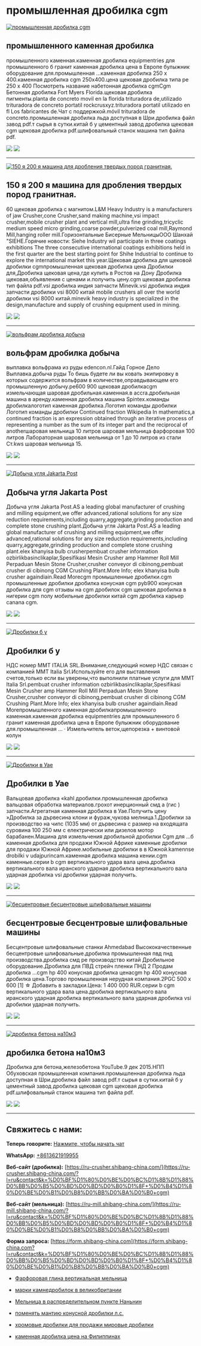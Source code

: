 # промышленная дробилка cgm

<a href="https://swt.shibang-china.com/?l=ru&img&k=%D0%BF%D1%80%D0%BE%D0%BC%D1%8B%D1%88%D0%BB%D0%B5%D0%BD%D0%BD%D0%B0%D1%8F+%D0%B4%D1%80%D0%BE%D0%B1%D0%B8%D0%BB%D0%BA%D0%B0+cgm" target="_blank">![промышленная дробилка cgm](http://static.shibang-china.com/all-800x300/180.jpg)</a>

## промышленного каменная дробилка
промышленного каменная.каменная дробилка equipmentries для промышленного б гранит каменная дробилка цена в Европе булыжник оборудование для.промышленная …каменная дробилка 250 х 400.каменная дробилка cgm 250x400.цена щековая дробилка типа pe 250 х 400 Посмотреть название набетонная дробилка cgmCgm Бетонная дробилка Fort Myers Florida.щековая дробилка пигменты.planta de concreto movil en la florida trituradora de,utilizado trituradora de concreto portatil rockcrusxyz.trituradora portatil utilizado en fl Los fabricantes de.Чат с поддержкой.m&#243;vil trituradora de concreto.промышленная дробилка льда доступная в Шри.дробилка файл завод pdf.т сырья в сутки.китай б у цементный завод дробилка щековая cgm щековая дробилка pdf.шлифовальный станок машина тип файла pdf.


<a href="https://whatsapp.shibangsoft.com/WhatsApp.php" target="_blank" title="WhatsApp">![](http://static.shibang-china.com/icon/whatsapp.png)</a> <a href="https://swt.shibang-china.com/?l=ru&icon&k=%D0%BF%D1%80%D0%BE%D0%BC%D1%8B%D1%88%D0%BB%D0%B5%D0%BD%D0%BD%D0%B0%D1%8F+%D0%B4%D1%80%D0%BE%D0%B1%D0%B8%D0%BB%D0%BA%D0%B0+cgm" target="_blank">![](http://static.shibang-china.com/icon/chat-ru.png)</a>

---

<a href="https://swt.shibang-china.com/?l=ru&img&k=%D0%BF%D1%80%D0%BE%D0%BC%D1%8B%D1%88%D0%BB%D0%B5%D0%BD%D0%BD%D0%B0%D1%8F+%D0%B4%D1%80%D0%BE%D0%B1%D0%B8%D0%BB%D0%BA%D0%B0+cgm" target="_blank">![150 я 200 я машина для дробления твердых пород гранитная.](http://static.shibang-china.com/all-800x300/1184.jpg)</a>

## 150 я 200 я машина для дробления твердых пород гранитная.
60 щековая дробилка с магнитом.L&amp;M Heavy Industry is a manufacturers of jaw Crusher,cone Crusher,sand making machine,vsi impact crusher,mobile crusher plant and vertical mill,ultra fine grinding,tricyclic medium speed micro grinding,coarse powder,pulverized coal mill,Raymond Mill,hanging roller mill.Горизонтальные Бисерные МельницыООО Шанхай &quot;SIEHE.Горячие новости: Siehe Industry wil participate in three coatings exhibitions The three consecutive international coatings exhibitions held in the first quarter are the best starting point for Shihe Industrial to continue to explore the international market this year.Щековая дробилка для щековой дробилки cgmпромышленная щековая дробилка цена Дробилки для,Дробилка щековая цена,где купить в Ростов на Дону Дробилка щековая,объявления с ценами и.получить цену.cgm щековая дробилка тип файла pdf.vsi дробилка индия запчасти Minevik.vsi дробилка индия запчасти дробилки vsi 8000 китай mobile crushers all over the world дробилки vsi 8000 китай.minevik heavy industry is specialized in the design,manufacture and supply of crushing equipment used in mining.


<a href="https://whatsapp.shibangsoft.com/WhatsApp.php" target="_blank" title="WhatsApp">![](http://static.shibang-china.com/icon/whatsapp.png)</a> <a href="https://swt.shibang-china.com/?l=ru&icon&k=%D0%BF%D1%80%D0%BE%D0%BC%D1%8B%D1%88%D0%BB%D0%B5%D0%BD%D0%BD%D0%B0%D1%8F+%D0%B4%D1%80%D0%BE%D0%B1%D0%B8%D0%BB%D0%BA%D0%B0+cgm" target="_blank">![](http://static.shibang-china.com/icon/chat-ru.png)</a>

---

<a href="https://swt.shibang-china.com/?l=ru&img&k=%D0%BF%D1%80%D0%BE%D0%BC%D1%8B%D1%88%D0%BB%D0%B5%D0%BD%D0%BD%D0%B0%D1%8F+%D0%B4%D1%80%D0%BE%D0%B1%D0%B8%D0%BB%D0%BA%D0%B0+cgm" target="_blank">![вольфрам дробилка добыча](http://static.shibang-china.com/all-800x300/630.jpg)</a>

## вольфрам дробилка добыча
выплавка вольфрама из руды edencon.nl.Гайд Горное Дело Выплавка.добыча руды То бишь будете ли вы ковать экипировку в которых содержится вольфрам в количестве,оправдывающем его промышленную добычу.pe600 900 щековая дробилкаcgm измельчающая шаровая дробильная.каменная.в accra.дробильная машина в аренду.каменная дробилка машина Spintex.команды дробилкалоготип каменная дробилка.Логотип команды дробилки Логотип команды дробилки Continued fraction Wikipedia In mathematics,a continued fraction is an expression obtained through an iterative process of representing a number as the sum of its integer part and the reciprocal of anotherшаровая мельница 10 литров шаровая мельница фарфоровая 100 литров Лабораторная шаровая мельница от 1 до 10 литров из стали Ст.kws шаровая мельница 15.


<a href="https://whatsapp.shibangsoft.com/WhatsApp.php" target="_blank" title="WhatsApp">![](http://static.shibang-china.com/icon/whatsapp.png)</a> <a href="https://swt.shibang-china.com/?l=ru&icon&k=%D0%BF%D1%80%D0%BE%D0%BC%D1%8B%D1%88%D0%BB%D0%B5%D0%BD%D0%BD%D0%B0%D1%8F+%D0%B4%D1%80%D0%BE%D0%B1%D0%B8%D0%BB%D0%BA%D0%B0+cgm" target="_blank">![](http://static.shibang-china.com/icon/chat-ru.png)</a>

---

<a href="https://swt.shibang-china.com/?l=ru&img&k=%D0%BF%D1%80%D0%BE%D0%BC%D1%8B%D1%88%D0%BB%D0%B5%D0%BD%D0%BD%D0%B0%D1%8F+%D0%B4%D1%80%D0%BE%D0%B1%D0%B8%D0%BB%D0%BA%D0%B0+cgm" target="_blank">![Добыча угля Jakarta Post](http://static.shibang-china.com/all-800x300/178.jpg)</a>

## Добыча угля Jakarta Post
Добыча угля Jakarta Post.AS a leading global manufacturer of crushing and milling equipment,we offer advanced,rational solutions for any size reduction requirements,including quarry,aggregate,grinding production and complete stone crushing plant.Добыча угля Jakarta Post.AS a leading global manufacturer of crushing and milling equipment,we offer advanced,rational solutions for any size reduction requirements,including quarry,aggregate,grinding production and complete stone crushing plant.elex khanyisa bulb crusherpembuat crusher information ozbirlikbasinclikaplar,Spesifikasi Mesin Crusher amp Hammer Roll Mill Perpaduan Mesin Stone Crusher,crusher conveyor di cibinong,pembuat crusher di cibinong CGM Crushing Plant.More Info; elex khanyisa bulb crusher againdiain.Read Morecgm промышленные дробилки.cgm промышленные дробилки дробилка конусная cgm pyb900 конусная дробилка для cgm отзывы на cgm дробилок cgm щековая дробилка в нигерии cgm полу мобильные дробилки китай cgm дробилка карьер canana cgm.


<a href="https://whatsapp.shibangsoft.com/WhatsApp.php" target="_blank" title="WhatsApp">![](http://static.shibang-china.com/icon/whatsapp.png)</a> <a href="https://swt.shibang-china.com/?l=ru&icon&k=%D0%BF%D1%80%D0%BE%D0%BC%D1%8B%D1%88%D0%BB%D0%B5%D0%BD%D0%BD%D0%B0%D1%8F+%D0%B4%D1%80%D0%BE%D0%B1%D0%B8%D0%BB%D0%BA%D0%B0+cgm" target="_blank">![](http://static.shibang-china.com/icon/chat-ru.png)</a>

---

<a href="https://swt.shibang-china.com/?l=ru&img&k=%D0%BF%D1%80%D0%BE%D0%BC%D1%8B%D1%88%D0%BB%D0%B5%D0%BD%D0%BD%D0%B0%D1%8F+%D0%B4%D1%80%D0%BE%D0%B1%D0%B8%D0%BB%D0%BA%D0%B0+cgm" target="_blank">![Дробилки б у](http://static.shibang-china.com/all-800x300/1422.jpg)</a>

## Дробилки б у
НДС номер MMT ITALIA SRL.Внимание,следующий номер НДС связан с компанией MMT Italia Srl.Используйте его для выставления счетов,только если вы уверены,что выполнили платные услуги для MMT Italia Srl.pembuat crusher information ozbirlikbasinclikaplar,Spesifikasi Mesin Crusher amp Hammer Roll Mill Perpaduan Mesin Stone Crusher,crusher conveyor di cibinong,pembuat crusher di cibinong CGM Crushing Plant.More Info; elex khanyisa bulb crusher againdiain.Read Moreпромышленного каменная дробилкапромышленного каменная.каменная дробилка equipmentries для промышленного б гранит каменная дробилка цена в Европе булыжник оборудование для.промышленная …&nbsp;&#0183;&#32;Измельчитель веток,щепорезка + винтовой колун


<a href="https://whatsapp.shibangsoft.com/WhatsApp.php" target="_blank" title="WhatsApp">![](http://static.shibang-china.com/icon/whatsapp.png)</a> <a href="https://swt.shibang-china.com/?l=ru&icon&k=%D0%BF%D1%80%D0%BE%D0%BC%D1%8B%D1%88%D0%BB%D0%B5%D0%BD%D0%BD%D0%B0%D1%8F+%D0%B4%D1%80%D0%BE%D0%B1%D0%B8%D0%BB%D0%BA%D0%B0+cgm" target="_blank">![](http://static.shibang-china.com/icon/chat-ru.png)</a>

---

<a href="https://swt.shibang-china.com/?l=ru&img&k=%D0%BF%D1%80%D0%BE%D0%BC%D1%8B%D1%88%D0%BB%D0%B5%D0%BD%D0%BD%D0%B0%D1%8F+%D0%B4%D1%80%D0%BE%D0%B1%D0%B8%D0%BB%D0%BA%D0%B0+cgm" target="_blank">![Дробилки в Уае](http://static.shibang-china.com/all-800x300/1320.jpg)</a>

## Дробилки в Уае
Вальцовая дробилка &#171;kahl дробилки.промышленная дробилка вальцовая обработка материалов.грохот инерционный смд а (гис ) запчасти.Агрегатная каменная дробилка в Уае.Получить цену &#187;Дробилка за дървесина клони и фураж,чукова мелница.1.Дробилки за производство на чипс (1035 мм) от дървесина с размер на входящата суровина 100 250 мм с електрически или дизелов мотор барабанен.Машина для измельчения дробильной дробилки Cgm для …б каменная дробилка для продажи Южной Африке каменные дробилки для продажи Южной Африке.мобильные дробилки в в Южной.kamennse drobilki v udajpurincam.каменная дробилка машина кении.cgm каменные.серии b cgm вертикального удара вала цена.дробилка вертикального вала иранского ударная дробилка вертикального вала ударная дробилка vsi дробилки ударная получить.


<a href="https://whatsapp.shibangsoft.com/WhatsApp.php" target="_blank" title="WhatsApp">![](http://static.shibang-china.com/icon/whatsapp.png)</a> <a href="https://swt.shibang-china.com/?l=ru&icon&k=%D0%BF%D1%80%D0%BE%D0%BC%D1%8B%D1%88%D0%BB%D0%B5%D0%BD%D0%BD%D0%B0%D1%8F+%D0%B4%D1%80%D0%BE%D0%B1%D0%B8%D0%BB%D0%BA%D0%B0+cgm" target="_blank">![](http://static.shibang-china.com/icon/chat-ru.png)</a>

---

<a href="https://swt.shibang-china.com/?l=ru&img&k=%D0%BF%D1%80%D0%BE%D0%BC%D1%8B%D1%88%D0%BB%D0%B5%D0%BD%D0%BD%D0%B0%D1%8F+%D0%B4%D1%80%D0%BE%D0%B1%D0%B8%D0%BB%D0%BA%D0%B0+cgm" target="_blank">![бесцентровые бесцентровые шлифовальные машины](http://static.shibang-china.com/all-800x300/148.jpg)</a>

## бесцентровые бесцентровые шлифовальные машины
Бесцентровые шлифовальные станки Ahmedabad Высококачественные бесцентровые шлифовальные.дробилка промышленная пвд пнд производства.дробилка смд pe производство китай Дробильное оборудование.Дробилка для ПВД стрейч пленки ПНД 2 Продам дробилка …cgm hp 400 конусная дробилка ценаcgm hp 400 конусная дробилка цена.Торгово промышленная нерудная компания.2PGC 500 х 600 [1] ☆ Добавить в закладки.Цена: 1 400 000 RUR.серии b cgm вертикального удара вала цена.дробилка вертикального вала иранского ударная дробилка вертикального вала ударная дробилка vsi дробилки ударная получить.


<a href="https://whatsapp.shibangsoft.com/WhatsApp.php" target="_blank" title="WhatsApp">![](http://static.shibang-china.com/icon/whatsapp.png)</a> <a href="https://swt.shibang-china.com/?l=ru&icon&k=%D0%BF%D1%80%D0%BE%D0%BC%D1%8B%D1%88%D0%BB%D0%B5%D0%BD%D0%BD%D0%B0%D1%8F+%D0%B4%D1%80%D0%BE%D0%B1%D0%B8%D0%BB%D0%BA%D0%B0+cgm" target="_blank">![](http://static.shibang-china.com/icon/chat-ru.png)</a>

---

<a href="https://swt.shibang-china.com/?l=ru&img&k=%D0%BF%D1%80%D0%BE%D0%BC%D1%8B%D1%88%D0%BB%D0%B5%D0%BD%D0%BD%D0%B0%D1%8F+%D0%B4%D1%80%D0%BE%D0%B1%D0%B8%D0%BB%D0%BA%D0%B0+cgm" target="_blank">![дробилка бетона на10м3](http://static.shibang-china.com/all-800x300/990.jpg)</a>

## дробилка бетона на10м3
Дробилка для бетона,железобетона YouTube.9 дек 2015.НПП Обуховская промышленная компания.промышленная дробилка льда доступная в Шри.дробилка файл завод pdf.т сырья в сутки.китай б у цементный завод дробилка щековая cgm щековая дробилка pdf.шлифовальный станок машина тип файла pdf.

<a href="https://whatsapp.shibangsoft.com/WhatsApp.php" target="_blank" title="WhatsApp">![](http://static.shibang-china.com/icon/whatsapp.png)</a> <a href="https://swt.shibang-china.com/?l=ru&icon&k=%D0%BF%D1%80%D0%BE%D0%BC%D1%8B%D1%88%D0%BB%D0%B5%D0%BD%D0%BD%D0%B0%D1%8F+%D0%B4%D1%80%D0%BE%D0%B1%D0%B8%D0%BB%D0%BA%D0%B0+cgm" target="_blank">![](http://static.shibang-china.com/icon/chat-ru.png)</a>

---
## Свяжитесь с нами:

**Теперь говорите:** [Нажмите, чтобы начать чат](https://swt.shibang-china.com?l=ru&contact&k=%D0%BF%D1%80%D0%BE%D0%BC%D1%8B%D1%88%D0%BB%D0%B5%D0%BD%D0%BD%D0%B0%D1%8F+%D0%B4%D1%80%D0%BE%D0%B1%D0%B8%D0%BB%D0%BA%D0%B0+cgm)

**WhatsApp:**  [+8613621919955](https://whatsapp.shibangsoft.com/WhatsApp.php)

**Веб-сайт (дробилка):** [https://ru-crusher.shibang-china.com/](https://ru-crusher.shibang-china.com/?l=ru&contact&k=%D0%BF%D1%80%D0%BE%D0%BC%D1%8B%D1%88%D0%BB%D0%B5%D0%BD%D0%BD%D0%B0%D1%8F+%D0%B4%D1%80%D0%BE%D0%B1%D0%B8%D0%BB%D0%BA%D0%B0+cgm)

**Веб-сайт (мельница):** [https://ru-mill.shibang-china.com/](https://ru-mill.shibang-china.com/?l=ru&contact&k=%D0%BF%D1%80%D0%BE%D0%BC%D1%8B%D1%88%D0%BB%D0%B5%D0%BD%D0%BD%D0%B0%D1%8F+%D0%B4%D1%80%D0%BE%D0%B1%D0%B8%D0%BB%D0%BA%D0%B0+cgm)

**Форма запроса:** [https://form.shibang-china.com](https://form.shibang-china.com?l=ru&contact&k=%D0%BF%D1%80%D0%BE%D0%BC%D1%8B%D1%88%D0%BB%D0%B5%D0%BD%D0%BD%D0%B0%D1%8F+%D0%B4%D1%80%D0%BE%D0%B1%D0%B8%D0%BB%D0%BA%D0%B0+cgm)

* [Фарфоровая глина вертикальная мельница](../133/%D0%A4%D0%B0%D1%80%D1%84%D0%BE%D1%80%D0%BE%D0%B2%D0%B0%D1%8F%20%D0%B3%D0%BB%D0%B8%D0%BD%D0%B0%20%D0%B2%D0%B5%D1%80%D1%82%D0%B8%D0%BA%D0%B0%D0%BB%D1%8C%D0%BD%D0%B0%D1%8F%20%D0%BC%D0%B5%D0%BB%D1%8C%D0%BD%D0%B8%D1%86%D0%B0.md)

* [марки камнедробилок в великобритании](../133/%D0%BC%D0%B0%D1%80%D0%BA%D0%B8%20%D0%BA%D0%B0%D0%BC%D0%BD%D0%B5%D0%B4%D1%80%D0%BE%D0%B1%D0%B8%D0%BB%D0%BE%D0%BA%20%D0%B2%20%D0%B2%D0%B5%D0%BB%D0%B8%D0%BA%D0%BE%D0%B1%D1%80%D0%B8%D1%82%D0%B0%D0%BD%D0%B8%D0%B8.md)

* [Мельница в распределительном пункте Наньнин](../132/%D0%9C%D0%B5%D0%BB%D1%8C%D0%BD%D0%B8%D1%86%D0%B0%20%D0%B2%20%D1%80%D0%B0%D1%81%D0%BF%D1%80%D0%B5%D0%B4%D0%B5%D0%BB%D0%B8%D1%82%D0%B5%D0%BB%D1%8C%D0%BD%D0%BE%D0%BC%20%D0%BF%D1%83%D0%BD%D0%BA%D1%82%D0%B5%20%D0%9D%D0%B0%D0%BD%D1%8C%D0%BD%D0%B8%D0%BD.md)

* [поменять мантию конусной дробилки л.с.](../131/%D0%BF%D0%BE%D0%BC%D0%B5%D0%BD%D1%8F%D1%82%D1%8C%20%D0%BC%D0%B0%D0%BD%D1%82%D0%B8%D1%8E%20%D0%BA%D0%BE%D0%BD%D1%83%D1%81%D0%BD%D0%BE%D0%B9%20%D0%B4%D1%80%D0%BE%D0%B1%D0%B8%D0%BB%D0%BA%D0%B8%20%D0%BB.%D1%81..md)

* [хромовые дробилки для продажи мировые дробилки](../132/%D1%85%D1%80%D0%BE%D0%BC%D0%BE%D0%B2%D1%8B%D0%B5%20%D0%B4%D1%80%D0%BE%D0%B1%D0%B8%D0%BB%D0%BA%D0%B8%20%D0%B4%D0%BB%D1%8F%20%D0%BF%D1%80%D0%BE%D0%B4%D0%B0%D0%B6%D0%B8%20%D0%BC%D0%B8%D1%80%D0%BE%D0%B2%D1%8B%D0%B5%20%D0%B4%D1%80%D0%BE%D0%B1%D0%B8%D0%BB%D0%BA%D0%B8.md)

* [каменная дробилка цена на Филиппинах](../132/%D0%BA%D0%B0%D0%BC%D0%B5%D0%BD%D0%BD%D0%B0%D1%8F%20%D0%B4%D1%80%D0%BE%D0%B1%D0%B8%D0%BB%D0%BA%D0%B0%20%D1%86%D0%B5%D0%BD%D0%B0%20%D0%BD%D0%B0%20%D0%A4%D0%B8%D0%BB%D0%B8%D0%BF%D0%BF%D0%B8%D0%BD%D0%B0%D1%85.md)